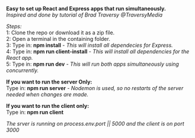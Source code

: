 **Easy to set up React and Express apps that run simultaneously.**   
*Inspired and done by tutorial of Brad Traversy @TraversyMedia*

*Steps:*   
1: Clone the repo or download it as a zip file.    
2: Open a terminal in the containing folder.    
3: Type in: **npm install**  -  *This will install all dependecies for Express.*   
4: Type in: **npm run client-install**  -  *This will install all dependencies for the React app.*   
5: Type in: **npm run dev**  -  *This will run both apps simultaneously using concurrently.*

**If you want to run the server Only:**   
Type in: **npm run server**  -  *Nodemon is used, so no restarts of the server needed when changes are made.*

**If you want to run the client only:**   
Type in: **npm run client**

*The srver is running on process.env.port || 5000 and the client is on port 3000*
